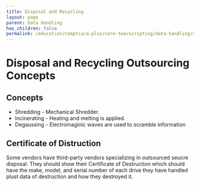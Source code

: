 ```yaml
---
title: Disposal and Recycling
layout: page
parent: Data Handling
has_children: false
permalink: /education/comptia/a-plus/core-two/scripting/data-handling/disposal/
---
```


# Disposal and Recycling Outsourcing Concepts

## Concepts

- Shredding - Mechanical Shredder.
- Incinerating - Heating and melting is applied.
- Degaussing - Electromaginic waves are used to scramble information

## Certificate of Distruction

Some vendors have third-party vendors specializing in outsourced seucre disposal. They should show their Certificate of Destruction which should have the make, model, and serial number of each drive they have handled plust data of destruction and how they destroyed it.